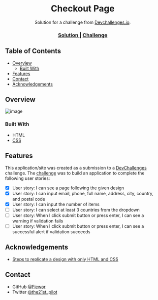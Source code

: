 <!-- Please update value in the {}  -->

<h1 align="center">Checkout Page</h1>

<div align="center">
   Solution for a challenge from  <a href="http://devchallenges.io" target="_blank">Devchallenges.io</a>.
</div>

<div align="center">
  <h3>
    <a href="https://fiewor.github.io/checkout-page/">
      Solution
    </a>
    <span> | </span>
    <a href="https://devchallenges.io/challenges/0J1NxxGhOUYVqihwegfO">
      Challenge
    </a>
  </h3>
</div>

<!-- TABLE OF CONTENTS -->

## Table of Contents

- [Overview](#overview)
  - [Built With](#built-with)
- [Features](#features)
- [Contact](#contact)
- [Acknowledgements](#acknowledgements)

<!-- OVERVIEW -->

## Overview

![image](https://user-images.githubusercontent.com/30049719/133887721-03fc9af4-d510-4941-80bc-68f4943bfeb8.png)


### Built With

<!-- This section should list any major frameworks that you built your project using. Here are a few examples.-->

- HTML
- [CSS](https://www.w3.org/Style/CSS/Overview.en.html)

## Features

This application/site was created as a submission to a [DevChallenges](https://devchallenges.io/challenges/0J1NxxGhOUYVqihwegfO) challenge. The [challenge](https://devchallenges.io/challenges/0J1NxxGhOUYVqihwegfO) was to build an application to complete the following user stories:

- [x] User story: I can see a page following the given design
- [x] User story: I can input email, phone, full name, address, city, country, and postal code
- [x] User story: I can input the number of items
- [ ] User story: I can select at least 3 countries from the dropdown
- [ ] User story: When I click submit button or press enter, I can see a warning if validation fails
- [ ] User story: When I click submit button or press enter, I can see a successful alert if validation succeeds

## Acknowledgements

- [Steps to replicate a design with only HTML and CSS](https://devchallenges-blogs.web.app/how-to-replicate-design/)

## Contact

<!-- - Website [your-website.com](https://{your-web-site-link}) -->
- GitHub [@Fiewor](https://github.com/Fiewor)
- Twitter [@the21st_pilot](https://twitter.com/the21st_pilot)
